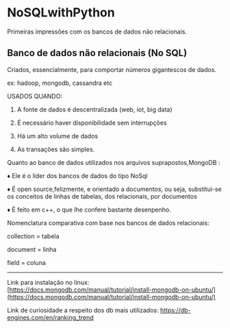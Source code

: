 # NoSQLwithPython
Primeiras impressões com os bancos de dados não relacionais.


## Banco de dados não relacionais (No SQL)

Criados, essencialmente, para comportar números gigantescos de dados.

ex: hadoop, mongodb, cassandra etc

USADOS QUANDO:

1) A fonte de dados é descentralizada (web, iot, big data)

2) É necessário haver disponibilidade sem interrupções

3) Há um alto volume de dados

4) As transações são simples.

Quanto ao banco de dados utilizados nos arquivos suprapostos,MongoDB :

♦ Ele é o líder dos bancos de dados do tipo NoSql

♦ É open source,felizmente, e orientado a documentos, ou seja, substitui-se os conceitos de linhas de tabelas, dos relacionais, por documentos

♦ É feito em c++, o que lhe confere bastante desenpenho.

Nomenclatura comparativa com base nos bancos de dados relacionais:

collection = tabela

document = linha

field = coluna

<hr>

Link para instalação no linux:
[https://docs.mongodb.com/manual/tutorial/install-mongodb-on-ubuntu/](https://docs.mongodb.com/manual/tutorial/install-mongodb-on-ubuntu/)

Link de curiosidade a respeito dos db mais utilizados:
https://db-engines.com/en/ranking_trend
